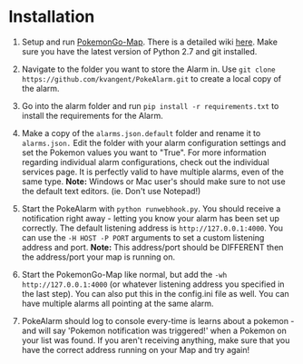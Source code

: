 # Installation

1. Setup and run [PokemonGo-Map](https://github.com/PokemonGoMap/PokemonGo-Map). There is a detailed wiki [here](https://github.com/PokemonGoMap/PokemonGo-Map/wiki). Make sure you have the latest version of Python 2.7 and git installed. 

2. Navigate to the folder you want to store the Alarm in. Use `git clone https://github.com/kvangent/PokeAlarm.git` to create a local copy of the alarm.

3. Go into the alarm folder and run `pip install -r requirements.txt` to install the requirements for the Alarm.

4. Make a copy of the `alarms.json.default` folder and rename it to `alarms.json.` Edit the folder with your alarm configuration settings and set the Pokemon values you want to "True". For more information regarding individual alarm configurations, check out the individual services page. It is perfectly valid to have multiple alarms, even of the same type. 
**Note:** Windows or Mac user's should make sure to not use the default text editors. (ie. Don't use Notepad!)

5. Start the PokeAlarm with `python runwebhook.py`. You should receive a notification right away - letting you know your alarm has been set up correctly. The default listening address is `http://127.0.0.1:4000`. You can use the `-H HOST -P PORT` arguments to set a custom listening address and port. 
**Note:** This address/port should be DIFFERENT then the address/port your map is running on.

6. Start the PokemonGo-Map like normal, but add the `-wh http://127.0.0.1:4000` (or whatever listening address you specified in the last step). You can also put this in the config.ini file as well. You can have multiple alarms all pointing at the same alarm.

7. PokeAlarm should log to console every-time is learns about a pokemon - and will say 'Pokemon notification was triggered!' when a Pokemon on your list was found. If you aren't receiving anything, make sure that you have the correct address running on your Map and try again!